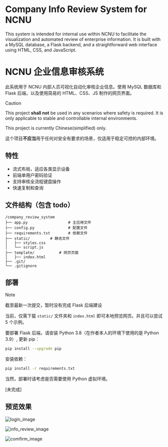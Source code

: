 # Company Info Review System for NCNU

This system is intended for internal use within NCNU to facilitate the visualization and automated review of enterprise information. It is built with a MySQL database, a Flask backend, and a straightforward web interface using HTML, CSS, and JavaScript.

# NCNU 企业信息审核系统

此系统用于 NCNU 内部人员可视化自动化审核企业信息。使用 MySQL 数据库和 Flask 后端，以及使用简易的 HTML、CSS、JS 制作的网页界面。

> [!CAUTION]
>
> This project **shall not** be used in any scenarios where safety is required. It is only applicable to stable and controllable internal environments.
>
> This project is currently Chinese(simplified) only.
>
> 这个项目**不应当**用于任何对安全有要求的场景，仅适用于稳定可控的内部环境。

## 特性

- 流式布局，适应各类显示设备
- 前端单用户密码验证
- 支持审核全流程键盘操作
- 快速复制和查询

## 文件结构（包含 todo）

```
/company_review_system
├── app.py                	# 主应用文件
├── config.py             	# 配置文件
├── requirements.txt		# 依赖文件
├── static/			# 静态文件
│	├── styles.css
│   └── script.js
├── template/			# 网页页面
│	├── index.html
├── .git/
└── .gitignore
```

## 部署

> [!NOTE]
>
> 截至最新一次提交，暂时没有完成 Flask 后端建设

当前，仅需下载 `static/` 文件夹和 `index.html` 即可本地预览网页。并且可以尝试 5 个示例。

要部署 Flask 后端，请安装 Python 3.8（在作者本人的环境下使用的是 Python 3.9）, 更新 pip：

```bash
pip install --upgrade pip
```

安装依赖：

```bash
pip install -r requirements.txt
```

当然，部署时请考虑是否需要使用 Python 虚拟环境。

[未完成]

## 预览效果

![login_image](https://github.com/user-attachments/assets/efa9325f-6f15-467f-beaf-6a0bd80344a1)

![info_review_image](https://github.com/user-attachments/assets/22091d71-4239-4745-b3fa-9c01c0435e6b)

![comfirm_image](https://github.com/user-attachments/assets/354cf4f8-1e16-4ceb-9410-d37df374a8f2)

